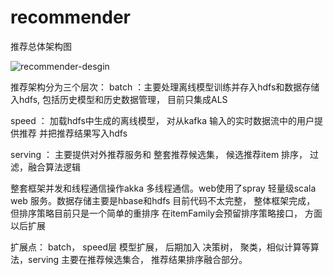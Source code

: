 # recommender

推荐总体架构图

![recommender-desgin](http://7xl71l.com1.z0.glb.clouddn.com/recommend_design_recommend.jpg)

推荐架构分为三个层次：
batch ：主要处理离线模型训练并存入hdfs和数据存储入hdfs, 包括历史模型和历史数据管理， 目前只集成ALS



speed ： 加载hdfs中生成的离线模型， 对从kafka 输入的实时数据流中的用户提供推荐 并把推荐结果写入hdfs

serving ： 主要提供对外推荐服务和 整套推荐候选集， 候选推荐item 排序， 过滤，融合算法逻辑 

整套框架并发和线程通信操作akka 多线程通信。web使用了spray 轻量级scala web 服务。数据存储主要是hbase和hdfs
目前代码不太完整， 整体框架完成， 但排序策略目前只是一个简单的重排序 在itemFamily会预留排序策略接口， 方面以后扩展

扩展点： batch， speed层 模型扩展， 后期加入 决策树， 聚类，相似计算等算法，serving 主要在推荐候选集合， 推荐结果排序融合部分。
